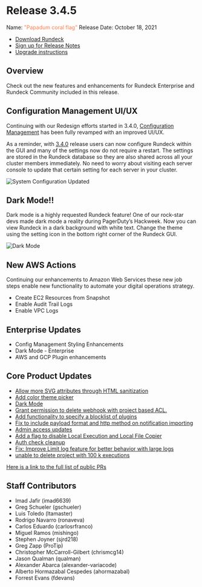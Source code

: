 # Release 3.4.5

Name: <span style="color: coral"><span class="glyphicon glyphicon-flag"></span> "Papadum coral flag"</span>
Release Date: October 18, 2021

- [Download Rundeck](https://download.rundeck.com/)
- [Sign up for Release Notes](https://www.rundeck.com/release-notes-signup)
- [Upgrade instructions](/upgrading/)

## Overview

Check out the new features and enhancements for Rundeck Enterprise and Rundeck Community included in this release.

## Configuration Management UI/UX

Continuing with our Redesign efforts started in 3.4.0, [Configuration Management](/manual/configuration-mgmt/configmgmt.md) has been fully revamped with an improved UI/UX.

As a reminder, with [3.4.0](/history/3_4_x/version-3.4.0.md) release users can now configure Rundeck within the GUI and many of the settings now do not require a restart. The settings are stored in the Rundeck database so they are also shared across all your cluster members immediately. No need to worry about visiting each server console to update that certain setting for each server in your cluster.

![System Configuration Updated](/assets/img/relnotes-345-sysconfig.png)

## Dark Mode!!

Dark mode is a highly requested Rundeck feature! One of our rock-star devs made dark mode a reality during PagerDuty’s Hackweek. Now you can view Rundeck in a dark background with white text. Change the theme using the setting icon in the bottom right corner of the Rundeck GUI.

![Dark Mode](/assets/img/relnotes-345-darkmode.gif)

## New AWS Actions

Continuing our enhancements to Amazon Web Services these new job steps enable new functionality to automate your digital operations strategy.

- Create EC2 Resources from Snapshot
- Enable Audit Trail Logs
- Enable VPC Logs

## Enterprise Updates

* Config Management Styling Enhancements
* Dark Mode - Enterprise
* AWS and GCP Plugin enhancements

## Core Product Updates

* [Allow more SVG attributes through HTML sanitization](https://github.com/rundeck/rundeck/pull/7306)
* [Add color theme picker](https://github.com/rundeck/rundeck/pull/7288)
* [Dark Mode](https://github.com/rundeck/rundeck/pull/7283)
* [Grant permission to delete webhook with project based ACL.](https://github.com/rundeck/rundeck/pull/7269)
* [Add functionality to specify a blocklist of plugins](https://github.com/rundeck/rundeck/pull/7264)
* [Fix to include payload format and http method on notification importing](https://github.com/rundeck/rundeck/pull/7259)
* [Admin access updates](https://github.com/rundeck/rundeck/pull/7258)
* [Add a flag to disable Local Execution and Local File Copier](https://github.com/rundeck/rundeck/pull/7256)
* [Auth check cleanup](https://github.com/rundeck/rundeck/pull/7254)
* [Fix: Improve Limit log feature for better behavior with large logs](https://github.com/rundeck/rundeck/pull/7248)
* [unable to delete project with 100 k executions](https://github.com/rundeck/rundeck/pull/7151)

[Here is a link to the full list of public PRs](https://github.com/rundeck/rundeck/pulls?q=is%3Apr+milestone%3A3.4.5+is%3Aclosed)

## Staff Contributors

* Imad Jafir (imad6639)
* Greg Schueler (gschueler)
* Luis Toledo (ltamaster)
* Rodrigo Navarro (ronaveva)
* Carlos Eduardo (carlosrfranco)
* Miguel Ramos (mishingo)
* Stephen Joyner (sjrd218)
* Greg Zapp (ProTip)
* Christopher McCarroll-Gilbert (chrismcg14)
* Jason Qualman (qualman)
* Alexander Abarca (alexander-variacode)
* Alberto Hormazabal Cespedes (ahormazabal)
* Forrest Evans (fdevans)
